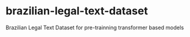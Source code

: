 # brazilian-legal-text-dataset
Brazilian Legal Text Dataset for pre-trainning transformer based models

